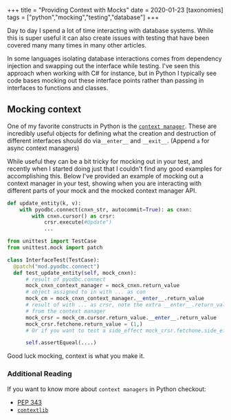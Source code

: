 +++
title = "Providing Context with Mocks"
date = 2020-01-23
[taxonomies]
tags = ["python","mocking","testing","database"]
+++

Day to day I spend a lot of time interacting with database systems.
While this is super useful it can also create issues with testing that
have been covered many many times in many other articles.

In some languages isolating database interactions comes from dependency
injection and swapping out the interface while testing. I've seen this
approach when working with C# for instance, but in Python I typically
see code bases mocking out these interface points rather than passing
in interfaces to functions and classes.

## Mocking context

One of my favorite constructs in Python is the
[`context manager`](https://docs.python.org/3/reference/datamodel.html#context-managers).
These are incredibly useful objects for defining what the creation and
destruction of different interfaces should do via`__enter__` and `__exit__`.
(Append `a` for async context managers)

While useful they can be a bit tricky for mocking out in your test, and
recently when I started doing just that I couldn't find any good examples
for accomplishing this. Below I've provided an example of mocking out
a context manager in your test, showing when you are interacting with
different parts of your mock and the mocked context manager API.

```python
def update_entity(k, v):
    with pyodbc.connect(cnxn_str, autocommit=True): as cnxn:
        with cnxn.cursor() as crsr:
            crsr.execute(#Update")
            ...
```

```python
from unittest import TestCase
from unittest.mock import patch

class InterfaceTest(TestCase):
  @patch("mod.pyodbc.connect")
  def test_update_entity(self, mock_cnxn):
      # result of pyodbc.connect
      mock_cnxn_context_manager = mock_cnxn.return_value
      # object assigned to in with ... as con
      mock_cm = mock_cnxn_context_manager.__enter__.return_value
      # result of with ... as crsr, note the extra __enter__.return_value
      # from the context manager
      mock_crsr = mock_cm.cursor.return_value.__enter__.return_value
      mock_crsr.fetchone.return_value = (1,)
      # Or if you want to test a side_effect mock_crsr.fetchone.side_effect

      self.assertEqueal(....)

```

Good luck mocking, context is what you make it.

### Additional Reading

If you want to know more about `context managers` in Python checkout:

- [PEP 343](https://www.python.org/dev/peps/pep-0343/)
- [`contextlib`](https://docs.python.org/3/library/contextlib.html)

